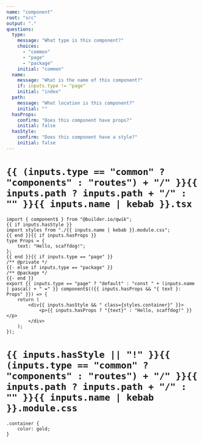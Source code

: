 ```yaml
---
name: "component"
root: "src"
output: "."
questions:
  type:
    message: "What type is this component?"
    choices:
      - "common"
      - "page"
      - "package"
    initial: "common"
  name:
    message: "What is the name of this component?"
    if: inputs.type != "page"
    initial: "index"
  path:
    message: "What location is this component?"
    initial: ""
  hasProps:
    confirm: "Does this component have props?"
    initial: false
  hasStyle:
    confirm: "Does this component have a style?"
    initial: false
---
```


# `{{ (inputs.type == "common" ? "components" : "routes") + "/" }}{{ inputs.path ? inputs.path + "/" : "" }}{{ inputs.name | kebab }}.tsx`

```
import { component$ } from "@builder.io/qwik";
{{ if inputs.hasStyle }}
import styles from "./{{ inputs.name | kebab }}.module.css";
{{ end }}{{ if inputs.hasProps }}
type Props = {
	text: "Hello, scaffdog!";
};
{{ end }}{{ if inputs.type == "page" }}
/** @private */
{{- else if inputs.type == "package" }}
/** @package */
{{- end }}
export {{ inputs.type == "page" ? "default" : "const " + (inputs.name | pascal) + " =" }} component$(({{ inputs.hasProps && "{ text }: Props" }}) => {
	return (
		<div{{ inputs.hasStyle && " class={styles.container}" }}>
			<p>{{ inputs.hasProps ? "{text}" : "Hello, scaffdog!" }}</p>
		</div>
	);
});

```

# `{{ inputs.hasStyle || "!" }}{{ (inputs.type == "common" ? "components" : "routes") + "/" }}{{ inputs.path ? inputs.path + "/" : "" }}{{ inputs.name | kebab }}.module.css`

```
.container {
	color: gold;
}

```
